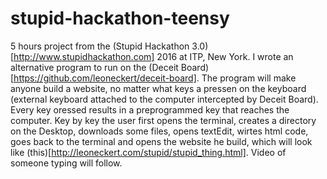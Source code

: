 # stupid-hackathon-teensy

5 hours project from the (Stupid Hackathon 3.0)[http://www.stupidhackathon.com] 2016 at ITP, New York. I wrote an alternative program to run on the (Deceit Board)[https://github.com/leoneckert/deceit-board]. The program will make anyone build a website, no matter what keys a pressen on the keyboard (external keyboard attached to the computer intercepted by Deceit Board). Every key oressed results in a preprogrammed key that reaches the computer. Key by key the user first opens the terminal, creates a directory on the Desktop, downloads some files, opens textEdit, wirtes html code, goes back to the terminal and opens the website he build, which will look like (this)[http://leoneckert.com/stupid/stupid_thing.html]. Video of someone typing will follow. 
